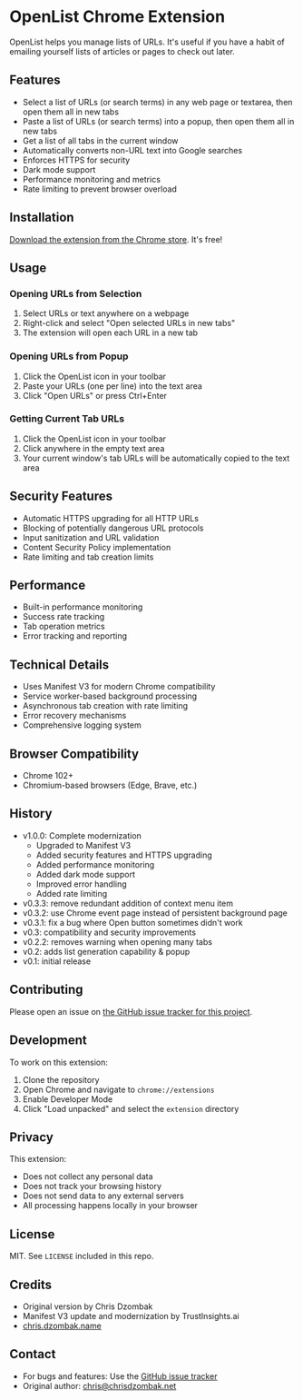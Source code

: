 # OpenList Chrome Extension

OpenList helps you manage lists of URLs. It's useful if you have a habit of emailing yourself lists of articles or pages to check out later.

## Features

* Select a list of URLs (or search terms) in any web page or textarea, then open them all in new tabs
* Paste a list of URLs (or search terms) into a popup, then open them all in new tabs
* Get a list of all tabs in the current window
* Automatically converts non-URL text into Google searches
* Enforces HTTPS for security
* Dark mode support
* Performance monitoring and metrics
* Rate limiting to prevent browser overload

## Installation

[Download the extension from the Chrome store](https://chrome.google.com/webstore/detail/nkpjembldfckmdchbdiclhfedcngbgnl). It's free!

## Usage

### Opening URLs from Selection
1. Select URLs or text anywhere on a webpage
2. Right-click and select "Open selected URLs in new tabs"
3. The extension will open each URL in a new tab

### Opening URLs from Popup
1. Click the OpenList icon in your toolbar
2. Paste your URLs (one per line) into the text area
3. Click "Open URLs" or press Ctrl+Enter

### Getting Current Tab URLs
1. Click the OpenList icon in your toolbar
2. Click anywhere in the empty text area
3. Your current window's tab URLs will be automatically copied to the text area

## Security Features

* Automatic HTTPS upgrading for all HTTP URLs
* Blocking of potentially dangerous URL protocols
* Input sanitization and URL validation
* Content Security Policy implementation
* Rate limiting and tab creation limits

## Performance

* Built-in performance monitoring
* Success rate tracking
* Tab operation metrics
* Error tracking and reporting

## Technical Details

* Uses Manifest V3 for modern Chrome compatibility
* Service worker-based background processing
* Asynchronous tab creation with rate limiting
* Error recovery mechanisms
* Comprehensive logging system

## Browser Compatibility

* Chrome 102+
* Chromium-based browsers (Edge, Brave, etc.)

## History

* v1.0.0: Complete modernization
  - Upgraded to Manifest V3
  - Added security features and HTTPS upgrading
  - Added performance monitoring
  - Added dark mode support
  - Improved error handling
  - Added rate limiting
* v0.3.3: remove redundant addition of context menu item
* v0.3.2: use Chrome event page instead of persistent background page
* v0.3.1: fix a bug where Open button sometimes didn't work
* v0.3: compatibility and security improvements
* v0.2.2: removes warning when opening many tabs
* v0.2: adds list generation capability & popup
* v0.1: initial release

## Contributing

Please open an issue on [the GitHub issue tracker for this project](https://github.com/cdzombak/OpenList/issues).

## Development

To work on this extension:

1. Clone the repository
2. Open Chrome and navigate to `chrome://extensions`
3. Enable Developer Mode
4. Click "Load unpacked" and select the `extension` directory

## Privacy

This extension:
* Does not collect any personal data
* Does not track your browsing history
* Does not send data to any external servers
* All processing happens locally in your browser

## License

MIT. See `LICENSE` included in this repo.

## Credits

* Original version by Chris Dzombak
* Manifest V3 update and modernization by TrustInsights.ai
* [chris.dzombak.name](http://chris.dzombak.name/)

## Contact

* For bugs and features: Use the [GitHub issue tracker](https://github.com/cdzombak/OpenList/issues)
* Original author: chris@chrisdzombak.net